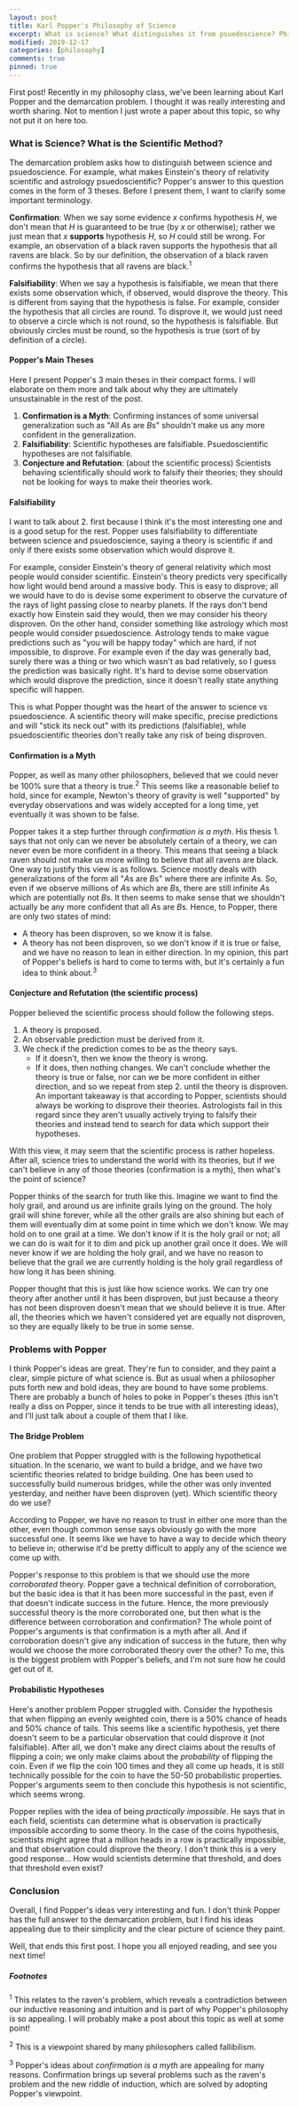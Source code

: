 ```yaml
---
layout: post
title: Karl Popper's Philosophy of Science
excerpt: What is science? What distinguishes it from psuedoscience? Philosopher Karl Popper believed that the answer boils down to falsifiability.
modified: 2019-12-17
categories: [philosophy]
comments: true
pinned: true
---
```


First post! Recently in my philosophy class, we've been learning about Karl Popper and the demarcation problem. I thought it was really interesting and worth sharing. Not to mention I just wrote a paper about this topic, so why not put it on here too.


### What is Science? What is the Scientific Method?
The demarcation problem asks how to distinguish between science and psuedoscience. For example, what makes Einstein's theory of relativity scientific and astrology psuedoscientific? Popper's answer to this question comes in the form of 3 theses. Before I present them, I want to clarify some important terminology.

**Confirmation**: When we say some evidence *x* confirms hypothesis *H*, we don't mean that *H* is guaranteed to be true (by *x* or otherwise); rather we just mean that *x* **supports** hypothesis *H*, so *H* could still be wrong. For example, an observation of a black raven supports the hypothesis that all ravens are black. So by our definition, the observation of a black raven confirms the hypothesis that all ravens are black.<sup>1</sup>

**Falsifiability**: When we say a hypothesis is falsifiable, we mean that there exists some observation which, if observed, would disprove the theory. This is different from saying that the hypothesis is false. For example, consider the hypothesis that all circles are round. To disprove it, we would just need to observe a circle which is not round, so the hypothesis is falsifiable. But obviously circles must be round, so the hypothesis is true (sort of by definition of a circle).

#### Popper's Main Theses
Here I present Popper's 3 main theses in their compact forms. I will elaborate on them more and talk about why they are ultimately unsustainable in the rest of the post.

1. **Confirmation is a Myth**: Confirming instances of some universal generalization such as "All *A*s are *B*s" shouldn't make us any more confident in the generalization.
2. **Falsifiability**: Scientific hypotheses are falsifiable. Psuedoscientific hypotheses are not falsifiable.
3. **Conjecture and Refutation**: (about the scientific process) Scientists behaving scientifically should work to falsify their theories; they should not be looking for ways to make their theories work.

#### Falsifiability
I want to talk about 2. first because I think it's the most interesting one and is a good setup for the rest. Popper uses falsifiability to differentiate between science and psuedoscience, saying a theory is scientific if and only if there exists some observation which would disprove it.

For example, consider Einstein's theory of general relativity which most people would consider scientific. Einstein's theory predicts very specifically how light would bend around a massive body. This is easy to disprove; all we would have to do is devise some experiment to observe the curvature of the rays of light passing close to nearby planets. If the rays don't bend exactly how Einstein said they would, then we may consider his theory disproven. On the other hand, consider something like astrology which most people would consider psuedoscience. Astrology tends to make vague predictions such as "you will be happy today" which are hard, if not impossible, to disprove. For example even if the day was generally bad, surely there was a thing or two which wasn't as bad relatively, so I guess the prediction was basically right. It's hard to devise some observation which would disprove the prediction, since it doesn't really state anything specific will happen.

This is what Popper thought was the heart of the answer to science vs psuedoscience. A scientific theory will make specific, precise predictions and will "stick its neck out" with its predictions (falsifiable), while psuedoscientific theories don't really take any risk of being disproven.

#### Confirmation is a Myth
Popper, as well as many other philosophers, believed that we could never be 100% sure that a theory is true.<sup>2</sup> This seems like a reasonable belief to hold, since for example, Newton's theory of gravity is well "supported" by everyday observations and was widely accepted for a long time, yet eventually it was shown to be false.

Popper takes it a step further through *confirmation is a myth*. His thesis 1. says that not only can we never be absolutely certain of a theory, we can never even be more confident in a theory. This means that seeing a black raven should not make us more willing to believe that all ravens are black. One way to justify this view is as follows. Science mostly deals with generalizations of the form all "*A*s are *B*s" where there are infinite *A*s. So, even if we observe millions of *A*s which are *B*s, there are still infinite *A*s which are potentially not *B*s. It then seems to make sense that we shouldn't actually be any more confident that all *A*s are *B*s. Hence, to Popper, there are only two states of mind:
* A theory has been disproven, so we know it is false.
* A theory has not been disproven, so we don't know if it is true or false, and we have no reason to lean in either direction.
In my opinion, this part of Popper's beliefs is hard to come to terms with, but it's certainly a fun idea to think about.<sup>3</sup>

#### Conjecture and Refutation (the scientific process)
Popper believed the scientific process should follow the following steps.
1. A theory is proposed.
2. An observable prediction must be derived from it.
3. We check if the prediction comes to be as the theory says.
    * If it doesn't, then we know the theory is wrong.
    * If it does, then nothing changes. We can't conclude whether the theory is true or false, nor can we be more confident in either direction, and so we repeat from step 2. until the theory is disproven.
An important takeaway is that according to Popper, scientists should always be working to disprove their theories. Astrologists fail in this regard since they aren't usually actively trying to falsify their theories and instead tend to search for data which support their hypotheses.

With this view, it may seem that the scientific process is rather hopeless. After all, science tries to understand the world with its theories, but if we can't believe in any of those theories (confirmation is a myth), then what's the point of science?

Popper thinks of the search for truth like this. Imagine we want to find the holy grail, and around us are infinite grails lying on the ground. The holy grail will shine forever, while all the other grails are also shining but each of them will eventually dim at some point in time which we don't know. We may hold on to one grail at a time. We don't know if it is the holy grail or not; all we can do is wait for it to dim and pick up another grail once it does. We will never know if we are holding the holy grail, and we have no reason to believe that the grail we are currently holding is the holy grail regardless of how long it has been shining.

Popper thought that this is just like how science works. We can try one theory after another until it has been disproven, but just because a theory has not been disproven doesn't mean that we should believe it is true. After all, the theories which we haven't considered yet are equally not disproven, so they are equally likely to be true in some sense.

### Problems with Popper
I think Popper's ideas are great. They're fun to consider, and they paint a clear, simple picture of what science is. But as usual when a philosopher puts forth new and bold ideas, they are bound to have some problems. There are probably a bunch of holes to poke in Popper's theses (this isn't really a diss on Popper, since it tends to be true with all interesting ideas), and I'll just talk about a couple of them that I like.

#### The Bridge Problem
One problem that Popper struggled with is the following hypothetical situation. In the scenario, we want to build a bridge, and we have two scientific theories related to bridge building. One has been used to successfully build numerous bridges, while the other was only invented yesterday, and neither have been disproven (yet). Which scientific theory do we use?

According to Popper, we have no reason to trust in either one more than the other, even though common sense says obviously go with the more successful one. It seems like we have to have a way to decide which theory to believe in; otherwise it'd be pretty difficult to apply any of the science we come up with.

Popper's response to this problem is that we should use the more *corroborated* theory. Popper gave a technical definition of corroboration, but the basic idea is that it has been more successful in the past, even if that doesn't indicate success in the future. Hence, the more previously successful theory is the more corroborated one, but then what is the difference between corroboration and confirmation? The whole point of Popper's arguments is that confirmation is a myth after all. And if corroboration doesn't give any indication of success in the future, then why would we choose the more corroborated theory over the other? To me, this is the biggest problem with Popper's beliefs, and I'm not sure how he could get out of it.

#### Probabilistic Hypotheses
Here's another problem Popper struggled with. Consider the hypothesis that when flipping an evenly weighted coin, there is a 50% chance of heads and 50% chance of tails. This seems like a scientific hypothesis, yet there doesn't seem to be a particular observation that could disprove it (not falsifiable). After all, we don't make any direct claims about the results of flipping a coin; we only make claims about the *probability* of flipping the coin. Even if we flip the coin 100 times and they all come up heads, it is still technically possible for the coin to have the 50-50 probabilistic properties. Popper's arguments seem to then conclude this hypothesis is not scientific, which seems wrong.

Popper replies with the idea of being *practically impossible*. He says that in each field, scientists can determine what is observation is practically impossible according to some theory. In the case of the coins hypothesis, scientists might agree that a million heads in a row is practically impossible, and that observation could disprove the theory. I don't think this is a very good response... How would scientists determine that threshold, and does that threshold even exist?

### Conclusion
Overall, I find Popper's ideas very interesting and fun. I don't think Popper has the full answer to the demarcation problem, but I find his ideas appealing due to their simplicity and the clear picture of science they paint.

Well, that ends this first post. I hope you all enjoyed reading, and see you next time!

##### Footnotes

<sup>1</sup> This relates to the raven's problem, which reveals a contradiction between our inductive reasoning and intuition and is part of why Popper's philosophy is so appealing. I will probably make a post about this topic as well at some point!

<sup>2</sup> This is a viewpoint shared by many philosophers called fallibilism.

<sup>3</sup> Popper's ideas about *confirmation is a myth* are appealing for many reasons. Confirmation brings up several problems such as the raven's problem and the new riddle of induction, which are solved by adopting Popper's viewpoint.